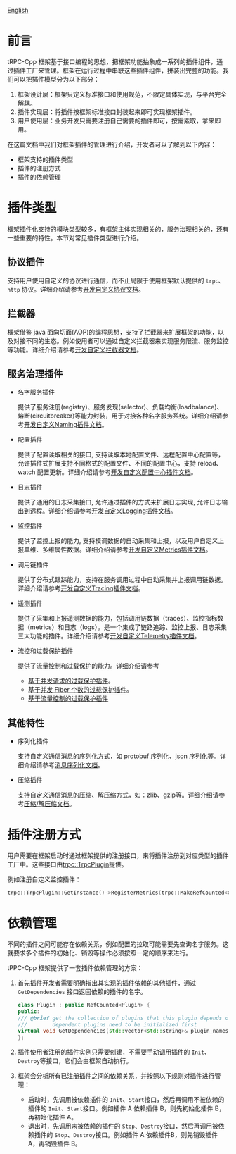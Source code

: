 [English](../en/plugin_management.md)

# 前言

tRPC-Cpp 框架基于接口编程的思想，把框架功能抽象成一系列的插件组件，通过插件工厂来管理。框架在运行过程中串联这些插件组件，拼装出完整的功能。我们可以把插件模型分为以下部分：

1. 框架设计层：框架只定义标准接口和使用规范，不限定具体实现，与平台完全解耦。
2. 插件实现层：将插件按框架标准接口封装起来即可实现框架插件。
3. 用户使用层：业务开发只需要注册自己需要的插件即可，按需索取，拿来即用。

在这篇文档中我们对框架插件的管理进行介绍，开发者可以了解到以下内容：

* 框架支持的插件类型
* 插件的注册方式
* 插件的依赖管理

# 插件类型

框架插件化支持的模块类型较多，有框架主体实现相关的，服务治理相关的，还有一些重要的特性。本节对常见插件类型进行介绍。

## 协议插件

支持用户使用自定义的协议进行通信，而不止局限于使用框架默认提供的 `trpc`、`http` 协议。详细介绍请参考[开发自定义协议文档](./custom_protocol.md)。

## 拦截器

框架借鉴 java 面向切面(AOP)的编程思想，支持了拦截器来扩展框架的功能，以及对接不同的生态。例如使用者可以通过自定义拦截器来实现服务限流、服务监控等功能。详细介绍请参考[开发自定义拦截器文档](./filter.md)。

## 服务治理插件

* 名字服务插件
  
    提供了服务注册(registry)、服务发现(selector)、负载均衡(loadbalance)、熔断(circuitbreaker)等能力封装，用于对接各种名字服务系统。详细介绍请参考[开发自定义Naming插件文档](./custom_naming.md)。

* 配置插件

    提供了配置读取相关的接口, 支持读取本地配置文件、远程配置中心配置等，允许插件式扩展支持不同格式的配置文件、不同的配置中心，支持 reload、watch 配置更新。详细介绍请参考[开发自定义配置中心插件文档](./custom_config.md)。

* 日志插件

    提供了通用的日志采集接口, 允许通过插件的方式来扩展日志实现, 允许日志输出到远程。详细介绍请参考[开发自定义Logging插件文档](./custom_logging.md)。

* 监控插件

    提供了监控上报的能力, 支持模调数据的自动采集和上报，以及用户自定义上报单维、多维属性数据。详细介绍请参考[开发自定义Metrics插件文档](./custom_metrics.md)。

* 调用链插件

    提供了分布式跟踪能力，支持在服务调用过程中自动采集并上报调用链数据。详细介绍请参考[开发自定义Tracing插件文档](./custom_tracing.md)。

* 遥测插件

    提供了采集和上报遥测数据的能力，包括调用链数据（traces）、监控指标数据（metrics）和日志（logs）。是一个集成了链路追踪、监控上报、日志采集三大功能的插件。详细介绍请参考[开发自定义Telemetry插件文档](./custom_telemetry.md)。

* 流控和过载保护插件

    提供了流量控制和过载保护的能力。详细介绍请参考
  * [基于并发请求的过载保护插件](./overload_control_concurrency_limiter)。
  * [基于并发 Fiber 个数的过载保护插件](./overload_control_fiber_limiter)。
  * [基于流量控制的过载保护插件](./overload_control_flow_limiter.md)

## 其他特性

* 序列化插件

    支持自定义通信消息的序列化方式，如 protobuf 序列化、json 序列化等。详细介绍请参考[消息序列化文档](./serialization.md)。

* 压缩插件

    支持自定义通信消息的压缩、解压缩方式，如：zlib、gzip等。详细介绍请参考[压缩/解压缩文档](./compression.md)。

# 插件注册方式

用户需要在框架启动时通过框架提供的注册接口，来将插件注册到对应类型的插件工厂中。这些接口由[trpc::TrpcPlugin](../../trpc/common/trpc_plugin.h)提供。

例如注册自定义监控插件：

```cpp
trpc::TrpcPlugin::GetInstance()->RegisterMetrics(trpc::MakeRefCounted<CustomMetrics>());
```

# 依赖管理

不同的插件之间可能存在依赖关系，例如配置的拉取可能需要先查询名字服务。这就要求多个插件的初始化、销毁等操作必须按照一定的顺序来进行。

tPPC-Cpp 框架提供了一套插件依赖管理的方案：

1. 首先插件开发者需要明确指出其实现的插件依赖的其他插件，通过 `GetDependencies` 接口返回依赖的插件的名字。

    ```cpp
    class Plugin : public RefCounted<Plugin> {
    public:
    /// @brief get the collection of plugins that this plugin depends on
    ///        dependent plugins need to be initialized first
    virtual void GetDependencies(std::vector<std::string>& plugin_names) const {}
    };
    ```

2. 插件使用者注册的插件实例只需要创建，不需要手动调用插件的 `Init`、`Destroy`等接口，它们会由框架自动执行。

3. 框架会分析所有已注册插件之间的依赖关系，并按照以下规则对插件进行管理：

    * 启动时，先调用被依赖插件的 `Init`、`Start`接口，然后再调用不被依赖的插件的 `Init`、`Start`接口。例如插件 A 依赖插件 B，则先初始化插件 B，再初始化插件 A。
    * 退出时，先调用未被依赖的插件的 `Stop`、`Destroy`接口，然后再调用被依赖插件的 `Stop`、`Destroy`接口。例如插件 A 依赖插件B，则先销毁插件 A，再销毁插件 B。
